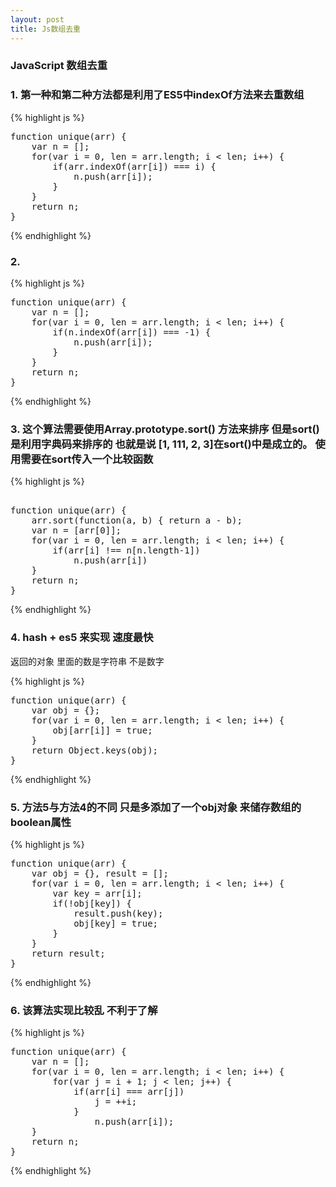 ```yaml
---
layout: post
title: Js数组去重
---
```



###  JavaScript 数组去重


### 1. 第一种和第二种方法都是利用了ES5中indexOf方法来去重数组

{% highlight js %}
<pre>
function unique(arr) {
	var n = [];
	for(var i = 0, len = arr.length; i < len; i++) {
		if(arr.indexOf(arr[i]) === i) {
			n.push(arr[i]);
		}
	}
	return n;
}
</pre>		
{% endhighlight %}


### 2. 

{% highlight js %}
<pre>
function unique(arr) {
	var n = [];
	for(var i = 0, len = arr.length; i < len; i++) {
		if(n.indexOf(arr[i]) === -1) {
			n.push(arr[i]);
		}
	}
	return n;
}	
</pre>
{% endhighlight  %}

### 3. 这个算法需要使用Array.prototype.sort() 方法来排序 但是sort()是利用字典码来排序的 也就是说  [1, 111, 2, 3]在sort()中是成立的。 使用需要在sort传入一个比较函数 

{% highlight js %}
<pre> 
function unique(arr) {
	arr.sort(function(a, b) { return a - b);
	var n = [arr[0]];
	for(var i = 0, len = arr.length; i < len; i++) {
		if(arr[i] !== n[n.length-1])
			n.push(arr[i])
	}
	return n;
}
</pre>
{% endhighlight %}

### 4. hash + es5 来实现  速度最快 
返回的对象 里面的数是字符串 不是数字

{% highlight js %}
<pre>
function unique(arr) {
	var obj = {};
	for(var i = 0, len = arr.length; i < len; i++) {
		obj[arr[i]] = true;
	}
	return Object.keys(obj);
}
</pre>
{% endhighlight  %}

### 5. 方法5与方法4的不同 只是多添加了一个obj对象 来储存数组的boolean属性

{% highlight js %}
<pre>
function unique(arr) {
	var obj = {}, result = [];
	for(var i = 0, len = arr.length; i < len; i++) {
		var key = arr[i];
		if(!obj[key]) {
			result.push(key);
			obj[key] = true;
		}
	}
	return result;
}
</pre>	
{% endhighlight %}

### 6. 该算法实现比较乱 不利于了解   

{% highlight js %}
<pre>
function unique(arr) {
	var n = [];
	for(var i = 0, len = arr.length; i < len; i++) {
		for(var j = i + 1; j < len; j++) {
			if(arr[i] === arr[j]) 
				j = ++i;
			}
				n.push(arr[i]);
	}
	return n;
}
</pre>
{% endhighlight %}